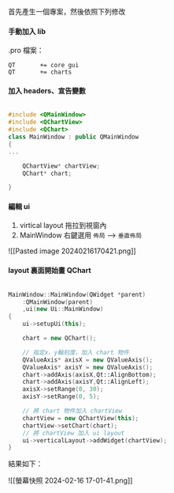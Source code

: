 首先產生一個專案，然後依照下列修改
#### 手動加入 lib
.pro 檔案：

```
QT       += core gui
QT       += charts
```

#### 加入 headers、宣告變數
```cpp

#include <QMainWindow>
#include <QChartView>
#include <QChart>
class MainWindow : public QMainWindow
{
...

	QChartView* chartView;
    QChart* chart;

}
```

#### 編輯 ui

1. virtical layout 拖拉到視窗內
2. MainWindow 右鍵選用 `佈局` --> `垂直佈局`

![[Pasted image 20240216170421.png]]

#### layout 裏面開始畫 QChart
```c++

MainWindow::MainWindow(QWidget *parent)
    :QMainWindow(parent)
    ,ui(new Ui::MainWindow)
{
    ui->setupUi(this);

    chart = new QChart();

	// 指定x、y軸刻度，加入 chart 物件
    QValueAxis* axisX = new QValueAxis();
    QValueAxis* axisY = new QValueAxis();
    chart->addAxis(axisX,Qt::AlignBottom);
    chart->addAxis(axisY,Qt::AlignLeft);
    axisX->setRange(0, 30);
    axisY->setRange(0, 5);

	// 將 chart 物件加入 chartView
    chartView = new QChartView(this);
    chartView->setChart(chart);
    // 將 chartView 加入 ui layout
    ui->verticalLayout->addWidget(chartView);
}
```

結果如下：

![[螢幕快照 2024-02-16 17-01-41.png]]